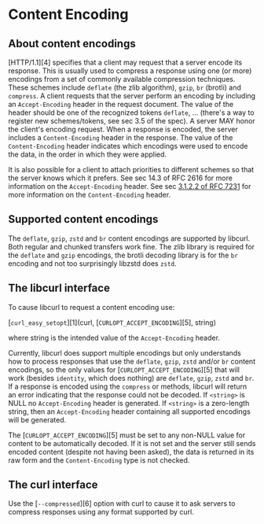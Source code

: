 # Content Encoding

## About content encodings

 [HTTP/1.1][4] specifies that a client may request that a server encode its
 response. This is usually used to compress a response using one (or more)
 encodings from a set of commonly available compression techniques. These
 schemes include `deflate` (the zlib algorithm), `gzip`, `br` (brotli) and
 `compress`. A client requests that the server perform an encoding by
 including an `Accept-Encoding` header in the request document. The value of
 the header should be one of the recognized tokens `deflate`, ... (there's a
 way to register new schemes/tokens, see sec 3.5 of the spec). A server MAY
 honor the client's encoding request. When a response is encoded, the server
 includes a `Content-Encoding` header in the response. The value of the
 `Content-Encoding` header indicates which encodings were used to encode the
 data, in the order in which they were applied.

 It is also possible for a client to attach priorities to different schemes so
 that the server knows which it prefers. See sec 14.3 of RFC 2616 for more
 information on the `Accept-Encoding` header. See sec [3.1.2.2 of RFC
 7231](https://datatracker.ietf.org/doc/html/rfc7231#section-3.1.2.2) for more
 information on the `Content-Encoding` header.

## Supported content encodings

 The `deflate`, `gzip`, `zstd` and `br` content encodings are supported by
 libcurl. Both regular and chunked transfers work fine. The zlib library is
 required for the `deflate` and `gzip` encodings, the brotli decoding library
 is for the `br` encoding and not too surprisingly libzstd does `zstd`.

## The libcurl interface

 To cause libcurl to request a content encoding use:

  [`curl_easy_setopt`][1](curl, [`CURLOPT_ACCEPT_ENCODING`][5], string)

 where string is the intended value of the `Accept-Encoding` header.

 Currently, libcurl does support multiple encodings but only understands how
 to process responses that use the `deflate`, `gzip`, `zstd` and/or `br`
 content encodings, so the only values for [`CURLOPT_ACCEPT_ENCODING`][5] that
 will work (besides `identity`, which does nothing) are `deflate`, `gzip`,
 `zstd` and `br`. If a response is encoded using the `compress` or methods,
 libcurl will return an error indicating that the response could not be
 decoded. If `<string>` is NULL no `Accept-Encoding` header is generated. If
 `<string>` is a zero-length string, then an `Accept-Encoding` header
 containing all supported encodings will be generated.

 The [`CURLOPT_ACCEPT_ENCODING`][5] must be set to any non-NULL value for
 content to be automatically decoded. If it is not set and the server still
 sends encoded content (despite not having been asked), the data is returned
 in its raw form and the `Content-Encoding` type is not checked.

## The curl interface

 Use the [`--compressed`][6] option with curl to cause it to ask servers to
 compress responses using any format supported by curl.
